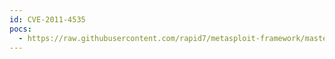 ```yaml
---
id: CVE-2011-4535
pocs:
  - https://raw.githubusercontent.com/rapid7/metasploit-framework/master/modules/exploits/windows/fileformat/scadaphone_zip.rb
---
```

